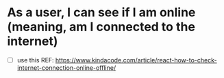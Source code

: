 # As a user, I can see if I am online (meaning, am I connected to the internet)

* [ ] use this REF: https://www.kindacode.com/article/react-how-to-check-internet-connection-online-offline/
